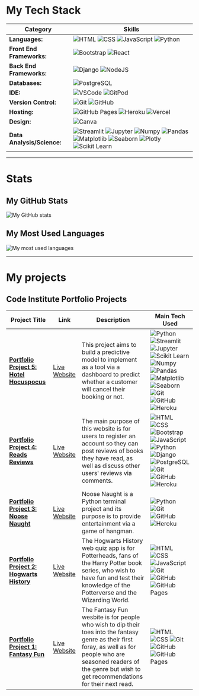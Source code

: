 # My Tech Stack

| Category | Skills |
| -------- | -------- |
| **Languages:** | ![HTML](https://img.shields.io/badge/HTML5-E34F26?style=for-the-badge&logo=html5&logoColor=white) ![CSS](https://img.shields.io/badge/CSS3-1572B6?style=for-the-badge&logo=css3&logoColor=white) ![JavaScript](https://img.shields.io/badge/JavaScript-323330?style=for-the-badge&logo=javascript&logoColor=F7DF1E) ![Python](https://img.shields.io/badge/python-3670A0?style=for-the-badge&logo=python&logoColor=ffdd54) |
| **Front End Frameworks:** | ![Bootstrap](https://img.shields.io/badge/bootstrap-%238511FA.svg?style=for-the-badge&logo=bootstrap&logoColor=white) ![React](https://img.shields.io/badge/react.js-%2320232a.svg?style=for-the-badge&logo=react&logoColor=%2361DAFB) |
| **Back End Frameworks:** | ![Django](https://img.shields.io/badge/django-%23092E20.svg?style=for-the-badge&logo=django&logoColor=white) ![NodeJS](https://img.shields.io/badge/node.js-6DA55F?style=for-the-badge&logo=node.js&logoColor=white) |
| **Databases:** | ![PostgreSQL](https://img.shields.io/badge/PostgreSQL%20-%23336791.svg?&style=for-the-badge&logo=PostgreSQL&logoColor=FFFFFF) |
| **IDE:** | ![VSCode](https://img.shields.io/badge/VSCode-0078D4?style=for-the-badge&logo=visual%20studio%20code&logoColor=white) ![GitPod](https://img.shields.io/badge/Gitpod-000000?style=for-the-badge&logo=gitpod&logoColor=#FFAE33) |
| **Version Control:** | ![Git](https://img.shields.io/badge/GIT-E44C30?style=for-the-badge&logo=git&logoColor=white) ![GitHub](https://img.shields.io/badge/GitHub-100000?style=for-the-badge&logo=github&logoColor=white) |
| **Hosting:** | ![GitHub Pages](https://img.shields.io/badge/GitHub%20Pages-222222?style=for-the-badge&logo=GitHub%20Pages&logoColor=white) ![Heroku](https://img.shields.io/badge/Heroku-430098?style=for-the-badge&logo=heroku&logoColor=white) ![Vercel](https://img.shields.io/badge/Vercel-000000?style=for-the-badge&logo=vercel&logoColor=white) |
| **Design:** | ![Canva](https://img.shields.io/badge/Canva-%2300C4CC.svg?&style=for-the-badge&logo=Canva&logoColor=white) |
| **Data Analysis/Science:** | ![Streamlit](https://img.shields.io/badge/Streamlit-FF4B4B?style=for-the-badge&logo=Streamlit&logoColor=white) ![Jupyter](https://img.shields.io/badge/Jupyter-F37626.svg?&style=for-the-badge&logo=Jupyter&logoColor=white) ![Numpy](https://img.shields.io/badge/Numpy-777BB4?style=for-the-badge&logo=numpy&logoColor=white) ![Pandas](https://img.shields.io/badge/Pandas-2C2D72?style=for-the-badge&logo=pandas&logoColor=white) ![Matplotlib](https://img.shields.io/badge/Matplotlib-orange?style=for-the-badge) ![Seaborn](https://img.shields.io/badge/Seaborn-blue?style=for-the-badge) ![Plotly](https://img.shields.io/badge/Plotly-239120?style=for-the-badge&logo=plotly&logoColor=white) ![Scikit Learn](https://img.shields.io/badge/scikit_learn-F7931E?style=for-the-badge&logo=scikit-learn&logoColor=white) |

---

# Stats

## My GitHub Stats

![My GitHub stats](https://github-readme-stats-git-master-marcs-projects-c1a2c2ed.vercel.app/api?username=marcgithub23&theme=dracula)

## My Most Used Languages

![My most used languages](https://github-readme-stats-git-master-marcs-projects-c1a2c2ed.vercel.app/api/top-langs?username=marcgithub23&layout=compact&langs_count=8&card_width=320&theme=dracula)

---

# My projects

## Code Institute Portfolio Projects

| Project Title | Link | Description | Main Tech Used |
| ------------- | ---- | ----------- | -------------- |
| [**Portfolio Project 5: Hotel Hocuspocus**](https://github.com/marcgithub23/pp5-hotel-hocuspocus) | [Live Website](https://pp5-hotel-hocuspocus-10951e8f369c.herokuapp.com/) | This project aims to build a predictive model to implement as a tool via a dashboard to predict whether a customer will cancel their booking or not. | ![Python](https://img.shields.io/badge/python-3670A0?style=for-the-badge&logo=python&logoColor=ffdd54) ![Streamlit](https://img.shields.io/badge/Streamlit-FF4B4B?style=for-the-badge&logo=Streamlit&logoColor=white) ![Jupyter](https://img.shields.io/badge/Jupyter-F37626.svg?&style=for-the-badge&logo=Jupyter&logoColor=white) ![Scikit Learn](https://img.shields.io/badge/scikit_learn-F7931E?style=for-the-badge&logo=scikit-learn&logoColor=white) ![Numpy](https://img.shields.io/badge/Numpy-777BB4?style=for-the-badge&logo=numpy&logoColor=white) ![Pandas](https://img.shields.io/badge/Pandas-2C2D72?style=for-the-badge&logo=pandas&logoColor=white) ![Matplotlib](https://img.shields.io/badge/Matplotlib-orange?style=for-the-badge) ![Seaborn](https://img.shields.io/badge/Seaborn-blue?style=for-the-badge) ![Git](https://img.shields.io/badge/GIT-E44C30?style=for-the-badge&logo=git&logoColor=white) ![GitHub](https://img.shields.io/badge/GitHub-100000?style=for-the-badge&logo=github&logoColor=white) ![Heroku](https://img.shields.io/badge/Heroku-430098?style=for-the-badge&logo=heroku&logoColor=white) |
| [**Portfolio Project 4: Reads Reviews**](https://github.com/marcgithub23/pp4-reads-reviews) | [Live Website](https://pp4-reads-reviews-6c28ac11e5b9.herokuapp.com/) | The main purpose of this website is for users to register an account so they can post reviews of books they have read, as well as discuss other users' reviews via comments. | ![HTML](https://img.shields.io/badge/HTML5-E34F26?style=for-the-badge&logo=html5&logoColor=white) ![CSS](https://img.shields.io/badge/CSS3-1572B6?style=for-the-badge&logo=css3&logoColor=white) ![Bootstrap](https://img.shields.io/badge/bootstrap-%238511FA.svg?style=for-the-badge&logo=bootstrap&logoColor=white) ![JavaScript](https://img.shields.io/badge/JavaScript-323330?style=for-the-badge&logo=javascript&logoColor=F7DF1E) ![Python](https://img.shields.io/badge/python-3670A0?style=for-the-badge&logo=python&logoColor=ffdd54) ![Django](https://img.shields.io/badge/django-%23092E20.svg?style=for-the-badge&logo=django&logoColor=white) ![PostgreSQL](https://img.shields.io/badge/PostgreSQL%20-%23336791.svg?&style=for-the-badge&logo=PostgreSQL&logoColor=FFFFFF) ![Git](https://img.shields.io/badge/GIT-E44C30?style=for-the-badge&logo=git&logoColor=white) ![GitHub](https://img.shields.io/badge/GitHub-100000?style=for-the-badge&logo=github&logoColor=white) ![Heroku](https://img.shields.io/badge/Heroku-430098?style=for-the-badge&logo=heroku&logoColor=white) |
| [**Portfolio Project 3: Noose Naught**](https://github.com/marcgithub23/pp3-noose-naught) | [Live Website](https://pp3-noose-naught-06bebcccec81.herokuapp.com/) | Noose Naught is a Python terminal project and its purpose is to provide entertainment via a game of hangman. | ![Python](https://img.shields.io/badge/python-3670A0?style=for-the-badge&logo=python&logoColor=ffdd54) ![Git](https://img.shields.io/badge/GIT-E44C30?style=for-the-badge&logo=git&logoColor=white) ![GitHub](https://img.shields.io/badge/GitHub-100000?style=for-the-badge&logo=github&logoColor=white) ![Heroku](https://img.shields.io/badge/Heroku-430098?style=for-the-badge&logo=heroku&logoColor=white) |
| [**Portfolio Project 2: Hogwarts History**](https://github.com/marcgithub23/pp2-hogwarts-history) | [Live Website](https://marcgithub23.github.io/pp2-hogwarts-history/) | The Hogwarts History web quiz app is for Potterheads, fans of the Harry Potter book series, who wish to have fun and test their knowledge of the Potterverse and the Wizarding World. | ![HTML](https://img.shields.io/badge/HTML5-E34F26?style=for-the-badge&logo=html5&logoColor=white) ![CSS](https://img.shields.io/badge/CSS3-1572B6?style=for-the-badge&logo=css3&logoColor=white) ![JavaScript](https://img.shields.io/badge/JavaScript-323330?style=for-the-badge&logo=javascript&logoColor=F7DF1E) ![Git](https://img.shields.io/badge/GIT-E44C30?style=for-the-badge&logo=git&logoColor=white) ![GitHub](https://img.shields.io/badge/GitHub-100000?style=for-the-badge&logo=github&logoColor=white) ![GitHub Pages](https://img.shields.io/badge/GitHub%20Pages-222222?style=for-the-badge&logo=GitHub%20Pages&logoColor=white) |
| [**Portfolio Project 1: Fantasy Fun**](https://github.com/marcgithub23/pp1-fantasy-fun) | [Live Website](https://marcgithub23.github.io/pp1-fantasy-fun/) | The Fantasy Fun wesbite is for people who wish to dip their toes into the fantasy genre as their first foray, as well as for people who are seasoned readers of the genre but wish to get recommendations for their next read. | ![HTML](https://img.shields.io/badge/HTML5-E34F26?style=for-the-badge&logo=html5&logoColor=white) ![CSS](https://img.shields.io/badge/CSS3-1572B6?style=for-the-badge&logo=css3&logoColor=white) ![Git](https://img.shields.io/badge/GIT-E44C30?style=for-the-badge&logo=git&logoColor=white) ![GitHub](https://img.shields.io/badge/GitHub-100000?style=for-the-badge&logo=github&logoColor=white) ![GitHub Pages](https://img.shields.io/badge/GitHub%20Pages-222222?style=for-the-badge&logo=GitHub%20Pages&logoColor=white) |

